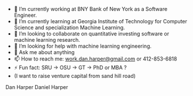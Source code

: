 - 🔭 I’m currently working at BNY Bank of New York as a Software Engineer.
- 🌱 I’m currently learning at Georgia Institute of Technology for Computer Science and specialization Machine Learning.
- 👯 I’m looking to collaborate on quantitative investing software or machine learning research.
- 🤔 I’m looking for help with machine learning engineering.
- 💬 Ask me about anything
- 📫 How to reach me: work.dan.harper@gmail.com or 412-853-6818
- ⚡ Fun fact: SRU -> OSU -> GT -> PhD or MBA ?
- (I want to raise venture capital from sand hill road)
  
Dan Harper
Daniel Harper
